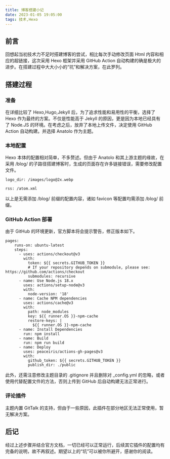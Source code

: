 ```yaml
---
title: 博客搭建小记
date: 2023-01-05 19:05:00
tags: 技术,Hexo
---
```

## 前言
回想起当初技术力不足时搭建博客的尝试，相比每次手动修改页面 Html 内容和相应的超链接，这次采用 Hexo 框架并采用 GitHub Action 自动构建的确是极大的进步。在搭建过程中大大小小的“坑”和解决方案，在此罗列。
## 搭建过程
### 准备
在详细比较了 Hexo,Hugo,Jekyll 后，为了追求性能和易用性的平衡，选择了 Hexo 作为最终的方案。不仅是性能高于 Jekyll 的原因，更是因为本地已经具有了 Node.JS 的环境。在考虑之后，放弃了本地上传文件，决定使用 GitHub Action 自动构建。并选择 Anatolo 作为主题。
### 本地配置
Hexo 本体的配置相对简单，不多赘述。但由于 Anatolo 和其上游主题的缘故，在采用 /blog/ 的子路径搭建博客时，生成的页面存在许多链接错误，需要修改配置文件。

`logo_dir: /images/logo@2x.webp`

`rss: /atom.xml`

以上是无需添加 /blog/ 前缀的配置内容，诸如 favicon 等配置均需添加 /blog/ 前缀。
### GitHub Action 部署
由于 GitHub 的环境更新，官方脚本将会提示警告，修正版本如下。
```
pages:
    runs-on: ubuntu-latest
    steps:
      - uses: actions/checkout@v3
        with:
          token: ${{ secrets.GITHUB_TOKEN }}
          # If your repository depends on submodule, please see: https://github.com/actions/checkout
          submodules: recursive
      - name: Use Node.js 18.x
        uses: actions/setup-node@v3
        with:
          node-version: '18'
      - name: Cache NPM dependencies
        uses: actions/cache@v3
        with:
          path: node_modules
          key: ${{ runner.OS }}-npm-cache
          restore-keys: |
            ${{ runner.OS }}-npm-cache
      - name: Install Dependencies
        run: npm install
      - name: Build
        run: npm run build
      - name: Deploy
        uses: peaceiris/actions-gh-pages@v3
        with:
          github_token: ${{ secrets.GITHUB_TOKEN }}
          publish_dir: ./public
```
此外，还需注意修改主题目录的 .gitignore 并且删除对 _config.yml 的忽略，或者使用代替配置文件的方法，否则上传到 GitHub 后自动构建无法正常进行。
### 评论插件
主题内置 GitTalk 的支持，但由于一些原因，此插件在部分地区无法正常使用，暂无解决方案。
## 后记
经过上述步骤并结合官方文档，一切已经可以正常运行，后续其它插件的配置均有完备的说明，故不再叙述。期望以上的“坑”可以被你所避开，感谢你的阅读。